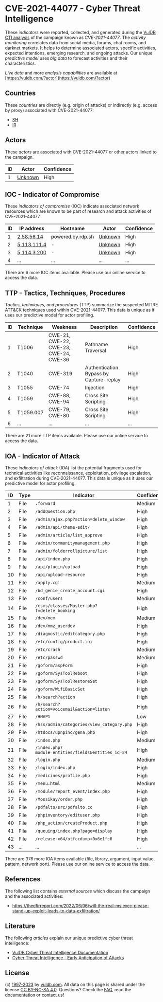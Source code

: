# CVE-2021-44077 - Cyber Threat Intelligence

These _indicators_ were reported, collected, and generated during the [VulDB CTI analysis](https://vuldb.com/?kb.cti) of the campaign known as _CVE-2021-44077_. The _activity monitoring_ correlates data from social media, forums, chat rooms, and darknet markets. It helps to determine associated actors, specific activities, expected intentions, emerging research, and ongoing attacks. Our unique _predictive model_ uses _big data_ to forecast activities and their characteristics.

_Live data_ and more _analysis capabilities_ are available at [https://vuldb.com/?actor](https://vuldb.com/?actor)

## Countries

These _countries_ are directly (e.g. origin of attacks) or indirectly (e.g. access by proxy) associated with CVE-2021-44077:

* [SH](https://vuldb.com/?country.sh)
* [IR](https://vuldb.com/?country.ir)

## Actors

These _actors_ are associated with CVE-2021-44077 or other actors linked to the campaign.

ID | Actor | Confidence
-- | ----- | ----------
1 | [Unknown](https://vuldb.com/?actor.unknown) | High

## IOC - Indicator of Compromise

These _indicators of compromise_ (IOC) indicate associated network resources which are known to be part of research and attack activities of CVE-2021-44077.

ID | IP address | Hostname | Actor | Confidence
-- | ---------- | -------- | ----- | ----------
1 | [2.58.56.14](https://vuldb.com/?ip.2.58.56.14) | powered.by.rdp.sh | [Unknown](https://vuldb.com/?actor.unknown) | High
2 | [5.113.111.4](https://vuldb.com/?ip.5.113.111.4) | - | [Unknown](https://vuldb.com/?actor.unknown) | High
3 | [5.114.3.200](https://vuldb.com/?ip.5.114.3.200) | - | [Unknown](https://vuldb.com/?actor.unknown) | High
4 | ... | ... | ... | ...

There are 6 more IOC items available. Please use our online service to access the data.

## TTP - Tactics, Techniques, Procedures

_Tactics, techniques, and procedures_ (TTP) summarize the suspected MITRE ATT&CK techniques used within CVE-2021-44077. This data is unique as it uses our predictive model for actor profiling.

ID | Technique | Weakness | Description | Confidence
-- | --------- | -------- | ----------- | ----------
1 | T1006 | CWE-21, CWE-22, CWE-23, CWE-24, CWE-36 | Pathname Traversal | High
2 | T1040 | CWE-319 | Authentication Bypass by Capture-replay | High
3 | T1055 | CWE-74 | Injection | High
4 | T1059 | CWE-88, CWE-94 | Cross Site Scripting | High
5 | T1059.007 | CWE-79, CWE-80 | Cross Site Scripting | High
6 | ... | ... | ... | ...

There are 21 more TTP items available. Please use our online service to access the data.

## IOA - Indicator of Attack

These _indicators of attack_ (IOA) list the potential fragments used for technical activities like reconnaissance, exploitation, privilege escalation, and exfiltration during CVE-2021-44077. This data is unique as it uses our predictive model for actor profiling.

ID | Type | Indicator | Confidence
-- | ---- | --------- | ----------
1 | File | `.forward` | Medium
2 | File | `/addQuestion.php` | High
3 | File | `/admin/ajax.php?action=delete_window` | High
4 | File | `/admin/api/theme-edit/` | High
5 | File | `/admin/article/list_approve` | High
6 | File | `/admin/communitymanagement.php` | High
7 | File | `/admin/folderrollpicture/list` | High
8 | File | `/api/index.php` | High
9 | File | `/api/plugin/upload` | High
10 | File | `/api/upload-resource` | High
11 | File | `/apply.cgi` | Medium
12 | File | `/bd_genie_create_account.cgi` | High
13 | File | `/conf/users` | Medium
14 | File | `/csms/classes/Master.php?f=delete_booking` | High
15 | File | `/dev/mem` | Medium
16 | File | `/dev/mmz_userdev` | High
17 | File | `/diagnostic/editcategory.php` | High
18 | File | `/etc/config/product.ini` | High
19 | File | `/etc/crash` | Medium
20 | File | `/etc/passwd` | Medium
21 | File | `/goform/aspForm` | High
22 | File | `/goform/SysToolReboot` | High
23 | File | `/goform/SysToolRestoreSet` | High
24 | File | `/goform/WifiBasicSet` | High
25 | File | `/h/search?action` | High
26 | File | `/h/search?action=voicemail&action=listen` | High
27 | File | `/HNAP1` | Low
28 | File | `/hss/admin/categories/view_category.php` | High
29 | File | `/htdocs/upnpinc/gena.php` | High
30 | File | `/index.php` | Medium
31 | File | `/index.php?module=entities/fields&entities_id=24` | High
32 | File | `/login.php` | Medium
33 | File | `/login/index.php` | High
34 | File | `/medicines/profile.php` | High
35 | File | `/menu.html` | Medium
36 | File | `/module/report_event/index.php` | High
37 | File | `/Moosikay/order.php` | High
38 | File | `/pdfalto/src/pdfalto.cc` | High
39 | File | `/phpinventory/edituser.php` | High
40 | File | `/php_action/createProduct.php` | High
41 | File | `/queuing/index.php?page=display` | High
42 | File | `/release-x64/otfccdump+0x6e1fc8` | High
43 | ... | ... | ...

There are 376 more IOA items available (file, library, argument, input value, pattern, network port). Please use our online service to access the data.

## References

The following list contains _external sources_ which discuss the campaign and the associated activities:

* https://thedfirreport.com/2022/06/06/will-the-real-msiexec-please-stand-up-exploit-leads-to-data-exfiltration/

## Literature

The following _articles_ explain our unique predictive cyber threat intelligence:

* [VulDB Cyber Threat Intelligence Documentation](https://vuldb.com/?kb.cti)
* [Cyber Threat Intelligence - Early Anticipation of Attacks](https://www.scip.ch/en/?labs.20201022)

## License

(c) [1997-2023](https://vuldb.com/?kb.changelog) by [vuldb.com](https://vuldb.com/?kb.about). All data on this page is shared under the license [CC BY-NC-SA 4.0](https://creativecommons.org/licenses/by-nc-sa/4.0/). Questions? Check the [FAQ](https://vuldb.com/?kb.faq), read the [documentation](https://vuldb.com/?kb) or [contact us](https://vuldb.com/?contact)!
